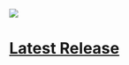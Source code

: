 ![](https://i.imgur.com/nAP3We3.png)
# [Latest Release](https://github.com/AlphaS-code/css/releases/latest)
